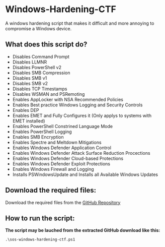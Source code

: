 # Windows-Hardening-CTF
A windows hardening script that makes it difficult and more annoying to compromise a Windows device.

## What does this script do?
- Disables Command Prompt
- Disables LLMNR
- Disables PowerShell v2
- Disables SMB Compression
- Disables SMB v1
- Disables SMB v2
- Disables TCP Timestamps
- Disables WSMAN and PSRemoting
- Enables AppLocker with NSA Recommended Policies
- Enables Best practice Windows Logging and Security Controls
- Enables DEP
- Enables EMET and Fully Configures it (Only applys to systems with EMET installed)
- Enables PowerShell Constrined Language Mode
- Enables PowerShell Logging
- Enables SMB Encryption
- Enables Spectre and Meltdown Mitigations
- Enables Windows Defender Application Control
- Enables Windows Defender Attack Surface Reduction Procections
- Enables Windows Defender Cloud-based Protections
- Enables Windows Defender Exploit Protections
- Enables Windows Firewall and Logging
- Installs PSWindowsUpdate and Installs all Available Windows Updates

## Download the required files:

Download the required files from the [GitHub Repository](https://github.com/simeononsecurity/Windows-Hardening-CTF)

## How to run the script:

**The script may be lauched from the extracted GitHub download like this:**
```
.\sos-windows-hardening-ctf.ps1
```
